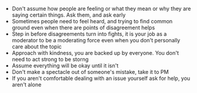 * Don't assume how people are feeling or what they mean or why they are saying certain things. Ask them, and ask early
* Sometimes people need to feel heard, and trying to find common ground even when there are points of disagreement helps
* Step in before disagreements turn into fights, it is your job as a moderator to be a moderating force even when you don't personally care about the topic
* Approach with kindness, you are backed up by everyone. You don't need to act strong to be storng
* Assume everything will be okay until it isn't
* Don't make a spectacle out of someone's mistake, take it to PM
* If you aren't comfortable dealing with an issue yourself ask for help, you aren't alone
